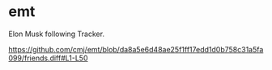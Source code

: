 # emt
Elon Musk following Tracker.

https://github.com/cmj/emt/blob/da8a5e6d48ae25f1ff17edd1d0b758c31a5fa099/friends.diff#L1-L50
